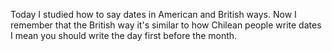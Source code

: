 Today I studied how to say dates in American and British ways. Now I remember that the British way it's similar to how Chilean people write dates I mean you should write the day first before the month.


